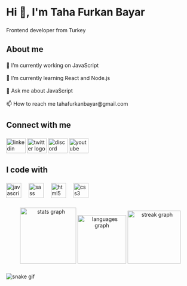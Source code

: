 <h1 align="left">Hi 👋, I'm Taha Furkan Bayar</h1>

###

<p align="left">Frontend developer from Turkey</p>

###

<h2 align="left">About me</h2>

###

<p align="left">🔭 I’m currently working on JavaScript<br><br>🌱 I’m currently learning React and Node.js<br><br>💬 Ask me about JavaScript<br><br>📫 How to reach me tahafurkanbayar@gmail.com</p>

###

<h2 align="left">Connect with me</h2>

###

<div align="left">
  <img src="https://raw.githubusercontent.com/maurodesouza/profile-readme-generator/master/src/assets/icons/social/linkedin/default.svg" width="52" height="40" alt="linkedin logo"  />
  <img src="https://raw.githubusercontent.com/maurodesouza/profile-readme-generator/master/src/assets/icons/social/twitter/default.svg" width="52" height="40" alt="twitter logo"  />
  <img src="https://raw.githubusercontent.com/maurodesouza/profile-readme-generator/master/src/assets/icons/social/discord/default.svg" width="52" height="40" alt="discord logo"  />
  <img src="https://raw.githubusercontent.com/maurodesouza/profile-readme-generator/master/src/assets/icons/social/youtube/default.svg" width="52" height="40" alt="youtube logo"  />
</div>

###

<h2 align="left">I code with</h2>

###

<div align="left">
  <img src="https://cdn.jsdelivr.net/gh/devicons/devicon/icons/javascript/javascript-original.svg" height="40" alt="javascript logo"  />
  <img width="12" />
  <img src="https://cdn.jsdelivr.net/gh/devicons/devicon/icons/sass/sass-original.svg" height="40" alt="sass logo"  />
  <img width="12" />
  <img src="https://cdn.jsdelivr.net/gh/devicons/devicon/icons/html5/html5-original.svg" height="40" alt="html5 logo"  />
  <img width="12" />
  <img src="https://cdn.jsdelivr.net/gh/devicons/devicon/icons/css3/css3-original.svg" height="40" alt="css3 logo"  />
</div>

###

<div align="center">
  <img src="https://github-readme-stats.vercel.app/api?username=tahafurkanbayar&hide_title=false&hide_rank=false&show_icons=true&include_all_commits=true&count_private=true&disable_animations=false&theme=radical&locale=en&hide_border=true&order=1" height="150" alt="stats graph"  />
  <img src="https://github-readme-stats.vercel.app/api/top-langs?username=tahafurkanbayar&locale=en&hide_title=false&layout=compact&card_width=320&langs_count=5&theme=radical&hide_border=true&order=2" height="130" alt="languages graph"  />
  <img src="https://streak-stats.demolab.com?user=tahafurkanbayar&locale=en&mode=daily&theme=radical&hide_border=true&border_radius=5&order=3" height="142" alt="streak graph"  />
</div>

###

![snake gif](https://github.com/tahabayar/tahafurkanbayar/blob/output/github-contribution-grid-snake.gif)

###

